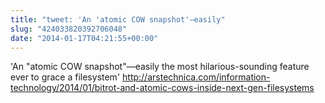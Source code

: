 ```yaml
---
title: "tweet: 'An 'atomic COW snapshot'—easily"
slug: "424033820392706048"
date: "2014-01-17T04:21:55+00:00"
---
```

'An "atomic COW snapshot"—easily the most hilarious-sounding feature ever to grace a filesystem'  http://arstechnica.com/information-technology/2014/01/bitrot-and-atomic-cows-inside-next-gen-filesystems